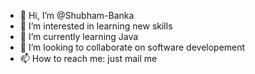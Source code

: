 - 👋 Hi, I’m @Shubham-Banka
- 👀 I’m interested in learning new skills
- 🌱 I’m currently learning Java
- 💞️ I’m looking to collaborate on software developement
- 📫 How to reach me: just mail me 

<!---
Shubham-Banka/Shubham-Banka is a ✨ special ✨ repository because its `README.md` (this file) appears on your GitHub profile.
You can click the Preview link to take a look at your changes.
--->
